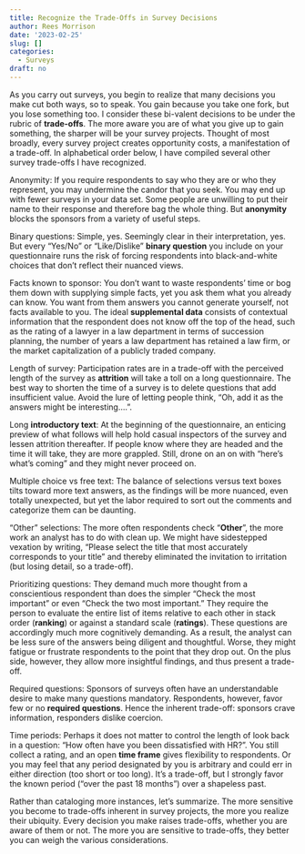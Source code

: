 ```yaml
---
title: Recognize the Trade-Offs in Survey Decisions
author: Rees Morrison
date: '2023-02-25'
slug: []
categories:
  - Surveys
draft: no
---
```


As you carry out surveys, you begin to realize that many decisions you make cut both ways, so to speak.  You gain because you take one fork, but you lose something too.  I consider these bi-valent decisions to be under the rubric of **trade-offs**.  The more aware you are of what you give up to gain something, the sharper will be your survey projects.  Thought of most broadly, every survey project creates opportunity costs, a manifestation of a trade-off.  In alphabetical order below, I have compiled several other survey trade-offs I have recognized.

Anonymity:  If you require respondents to say who they are or who they represent, you may undermine the candor that you seek.  You may end up with fewer surveys in your data set.  Some people are unwilling to put their name to their response and therefore bag the whole thing.  But **anonymity** blocks the sponsors from a variety of useful steps.

Binary questions:   Simple, yes.  Seemingly clear in their interpretation, yes.  But every “Yes/No” or “Like/Dislike” **binary question** you include on your questionnaire runs the risk of forcing respondents into black-and-white choices that don’t reflect their nuanced views.

Facts known to sponsor:  You don’t want to waste respondents’ time or bog them down with supplying simple facts, yet you ask them what you already can know.  You want from them answers you cannot generate yourself, not facts available to you.  The ideal **supplemental data** consists of contextual information that the respondent does not know off the top of the head, such as the rating of a lawyer in a law department in terms of succession planning, the number of years a law department has retained a law firm, or the market capitalization of a publicly traded company.

Length of survey:  Participation rates are in a trade-off with the perceived length of the survey as **attrition** will take a toll on a long questionnaire.  The best way to shorten the time of a survey is to delete questions that add insufficient value.  Avoid the lure of letting people think, “Oh, add it as the answers might be interesting….”.  

Long **introductory text**:  At the beginning of the questionnaire, an enticing preview of what follows will help hold casual inspectors of the survey and lessen attrition thereafter.  If people know where they are headed and the time it will take, they are more grappled.  Still, drone on an on with “here’s what’s coming” and they might never proceed on.

Multiple choice vs free text:  The balance of selections versus text boxes tilts toward more text answers, as the findings will be more nuanced, even totally unexpected, but yet the labor required to sort out the comments and categorize them can be daunting.

“Other” selections:  The more often respondents check “**Other**”, the more work an analyst has to do with clean up.  We might have sidestepped vexation by writing, “Please select the title that most accurately corresponds to your title” and thereby eliminated the invitation to irritation (but losing detail, so a trade-off).    

Prioritizing questions:  They demand much more thought from a conscientious respondent than does the simpler “Check the most important” or even “Check the two most important.”  They require the person to evaluate the entire list of items relative to each other in stack order (**ranking**) or against a standard scale (**ratings**).  These questions are accordingly much more cognitively demanding.  As a result, the analyst can be less sure of the answers being diligent and thoughtful.  Worse, they might fatigue or frustrate respondents to the point that they drop out.  On the plus side, however, they allow more insightful findings, and thus present a trade-off.

Required questions:  Sponsors of surveys often have an understandable desire to make many questions mandatory.  Respondents, however, favor few or no **required questions**.  Hence the inherent trade-off: sponsors crave information, responders dislike coercion.

Time periods:  Perhaps it does not matter to control the length of look back in a question: “How often have you been dissatisfied with HR?”.  You still collect a rating, and an open **time frame** gives flexibility to respondents.  Or you may feel that any period designated by you is arbitrary and could err in either direction (too short or too long).  It’s a trade-off, but I strongly favor the known period (“over the past 18 months”) over a shapeless past. 

Rather than cataloging more instances, let’s summarize.  The more sensitive you become to trade-offs inherent in survey projects, the more you realize their ubiquity.  Every decision you make raises trade-offs, whether you are aware of them or not.  The more you are sensitive to trade-offs, they better you can weigh the various considerations.

<!-- End of post -->
